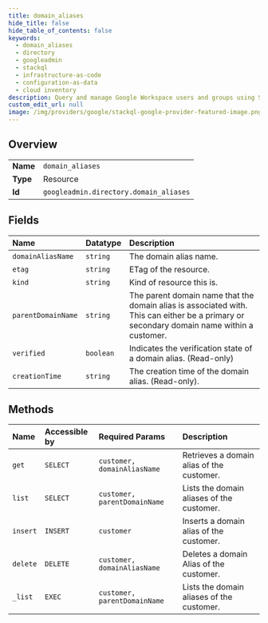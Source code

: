 ```yaml
---
title: domain_aliases
hide_title: false
hide_table_of_contents: false
keywords:
  - domain_aliases
  - directory
  - googleadmin    
  - stackql
  - infrastructure-as-code
  - configuration-as-data
  - cloud inventory
description: Query and manage Google Workspace users and groups using SQL.
custom_edit_url: null
image: /img/providers/google/stackql-google-provider-featured-image.png
---
```

  
    

## Overview
<table><tbody>
<tr><td><b>Name</b></td><td><code>domain_aliases</code></td></tr>
<tr><td><b>Type</b></td><td>Resource</td></tr>
<tr><td><b>Id</b></td><td><code>googleadmin.directory.domain_aliases</code></td></tr>
</tbody></table>

## Fields
| Name | Datatype | Description |
|:-----|:---------|:------------|
| `domainAliasName` | `string` | The domain alias name. |
| `etag` | `string` | ETag of the resource. |
| `kind` | `string` | Kind of resource this is. |
| `parentDomainName` | `string` | The parent domain name that the domain alias is associated with. This can either be a primary or secondary domain name within a customer. |
| `verified` | `boolean` | Indicates the verification state of a domain alias. (Read-only) |
| `creationTime` | `string` | The creation time of the domain alias. (Read-only). |
## Methods
| Name | Accessible by | Required Params | Description |
|:-----|:--------------|:----------------|:------------|
| `get` | `SELECT` | `customer, domainAliasName` | Retrieves a domain alias of the customer. |
| `list` | `SELECT` | `customer, parentDomainName` | Lists the domain aliases of the customer. |
| `insert` | `INSERT` | `customer` | Inserts a domain alias of the customer. |
| `delete` | `DELETE` | `customer, domainAliasName` | Deletes a domain Alias of the customer. |
| `_list` | `EXEC` | `customer, parentDomainName` | Lists the domain aliases of the customer. |
